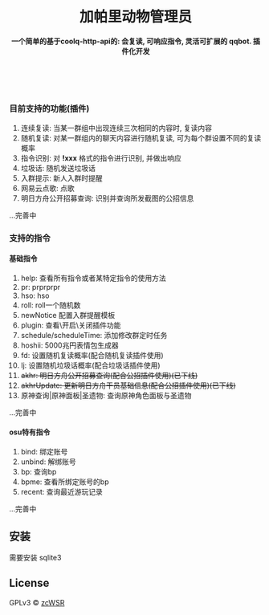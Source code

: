 <h1 align="center">
  <br>
  <br>
  加帕里动物管理员
  <h4 align="center">
    一个简单的基于coolq-http-api的: 会复读, 可响应指令, 灵活可扩展的 qqbot. 插件化开发
  </h4>
  <!-- <h5 align="center">
    <a href="#license">开源条款</a>
  </h5> -->
  <br>
  <br>
  <br>
</h1>

### 目前支持的功能(插件)
1. 连续复读: 当某一群组中出现连续三次相同的内容时, 复读内容
2. 随机复读: 对某一群组内的聊天内容进行随机复读, 可为每个群设置不同的复读概率
3. 指令识别: 对 __!xxx__ 格式的指令进行识别, 并做出响应
4. 垃圾话: 随机发送垃圾话
5. 入群提示: 新人入群时提醒
6. 网易云点歌: 点歌
7. 明日方舟公开招募查询: 识别并查询所发截图的公招信息

...完善中

### 支持的指令

#### 基础指令

1. help: 查看所有指令或者某特定指令的使用方法
2. pr: prprprpr
3. hso: hso
4. roll: roll一个随机数
5. newNotice 配置入群提醒模板
6. plugin: 查看\开启\关闭插件功能
7. schedule/scheduleTime: 添加修改群定时任务
8. hoshii: 5000兆円表情包生成器
9. fd: 设置随机复读概率(配合随机复读插件使用)
10. lj: 设置随机垃圾话概率(配合垃圾话插件使用)
11. ~~akhr: 明日方舟公开招募查询(配合公招插件使用)(已下线)~~
12. ~~akhrUpdate: 更新明日方舟干员基础信息(配合公招插件使用)(已下线)~~
13. 原神查询|原神面板|圣遗物: 查询原神角色面板与圣遗物

...完善中

#### osu特有指令

1. bind: 绑定账号
2. unbind: 解绑账号
3. bp: 查询bp
4. bpme: 查看所绑定账号的bp
5. recent: 查询最近游玩记录

...完善中

## 安装

需要安装 sqlite3

## License

GPLv3 © [zcWSR](https://zcwsr.com/)